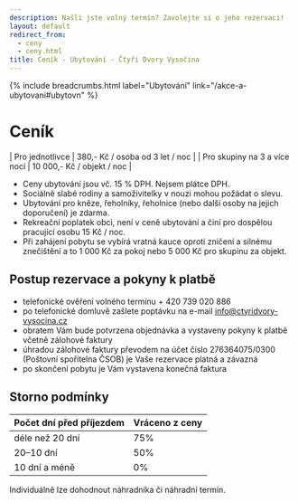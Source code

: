 ```yaml
---
description: Našli jste volný termín? Zavolejte si o jeho rezervaci!
layout: default
redirect_from:
  - ceny
  - ceny.html
title: Ceník - Ubytování - Čtyři Dvory Vysočina
---
```


{% include breadcrumbs.html label="Ubytování" link="/akce-a-ubytovani#ubytovn" %}

# Ceník

| Pro jednotlivce              | 380,- Kč / osoba od 3 let / noc |
| Pro skupiny na 3 a více nocí | 10 000,- Kč / objekt / noc             |

- Ceny ubytování jsou vč. 15 % DPH. Nejsem plátce DPH.
- Sociálně slabé rodiny a samoživitelky v nouzi mohou požádat o slevu. 
- Ubytování pro kněze, řeholníky, řeholnice (nebo další osoby na jejich doporučení) je zdarma.
- Rekreační poplatek obci, není v ceně ubytování a činí pro dospělou pracující osobu 15 Kč / noc.
- Při zahájení pobytu se vybírá vratná kauce oproti zničení a silnému znečištění a to 1 000 Kč za pokoj nebo 5 000 Kč pro skupinu za objekt.

## Postup rezervace a pokyny k platbě

- telefonické ověření volného termínu + 420 739 020 886
- po telefonické domluvě zašlete poptávku na e-mail info@ctyridvory-vysocina.cz
- obratem Vám bude potvrzena objednávka a vystaveny pokyny k platbě včetně zálohové faktury
- úhradou zálohové faktury převodem na účet číslo 276364075/0300 (Poštovní spořitelna ČSOB) je Vaše rezervace platná a závazná
- po skončení pobytu je Vám vystavena konečná faktura

## Storno podmínky

| Počet dní před příjezdem | Vráceno z ceny |
|:-------------------------|:---------------|
| déle než 20 dní          |            75% |
| 20–10 dní                |            50% |
| 10 dní a méně            |             0% |

Individuálně lze dohodnout náhradníka či náhradní termín.
